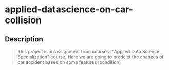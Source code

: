 # applied-datascience-on-car-collision

## Description
> This project is an assignment from coursera "Applied Data Science Specialization" course, Here we are going to predeict the chances of car accident based on some features (condition)